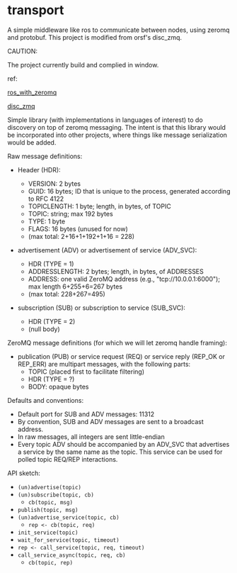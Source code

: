 # transport
A simple middleware like ros to communicate between nodes, using zeromq and protobuf.
This project is modified from orsf's disc_zmq.

CAUTION:

The project currently build and complied in window.

ref:

[ros_with_zeromq](http://po-jen.github.io/design/articles/ros_with_zeromq.html)

[disc_zmq](https://github.com/osrf/disc_zmq)

Simple library (with implementations in languages of interest) to do discovery
on top of zeromq messaging.  The intent is that this library would be
incorporated into other projects, where things like message serialization would
be added.

Raw message definitions:

  * Header (HDR):
    * VERSION: 2 bytes
    * GUID: 16 bytes; ID that is unique to the process, generated according
      to RFC 4122
    * TOPICLENGTH: 1 byte; length, in bytes, of TOPIC
    * TOPIC: string; max 192 bytes
    * TYPE: 1 byte
    * FLAGS: 16 bytes (unused for now)
    * (max total: 2+16+1+192+1+16 = 228)

  * advertisement (ADV) or advertisement of service (ADV\_SVC):
    * HDR (TYPE = 1)
    * ADDRESSLENGTH: 2 bytes; length, in bytes, of ADDRESSES
    * ADDRESS: one valid ZeroMQ address (e.g., "tcp://10.0.0.1:6000"); max
      length 6+255+6=267 bytes
    * (max total: 228+267=495)

  * subscription (SUB) or subscription to service (SUB\_SVC):
    * HDR (TYPE = 2)
    * (null body)

ZeroMQ message definitions (for which we will let zeromq handle framing):

  * publication (PUB) or service request (REQ) or service reply (REP\_OK 
    or REP\_ERR) are multipart messages, with the following parts:
    * TOPIC (placed first to facilitate filtering)
    * HDR (TYPE = ?)
    * BODY: opaque bytes

Defaults and conventions:

  * Default port for SUB and ADV messages: 11312
  * By convention, SUB and ADV messages are sent to a broadcast address.
  * In raw messages, all integers are sent little-endian
  * Every topic ADV should be accompanied by an ADV\_SVC that advertises a
    service by the same name as the topic.  This service can be used for 
    polled topic REQ/REP interactions.


API sketch:

  * `(un)advertise(topic)`
  * `(un)subscribe(topic, cb)`
    * `cb(topic, msg)`
  * `publish(topic, msg)`
  * `(un)advertise_service(topic, cb)`
    * `rep <- cb(topic, req)`
  * `init_service(topic)`
  * `wait_for_service(topic, timeout)`
  * `rep <- call_service(topic, req, timeout)`
  * `call_service_async(topic, req, cb)`
    * `cb(topic, rep)`
